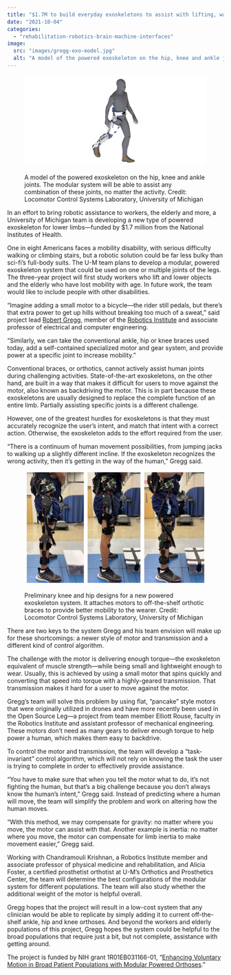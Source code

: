 ```yaml
---
title: "$1.7M to build everyday exoskeletons to assist with lifting, walking and climbing stairs"
date: "2021-10-04"
categories: 
  - "rehabilitation-robotics-brain-machine-interfaces"
image: 
  src: "images/gregg-exo-model.jpg"
  alt: "A model of the powered exoskeleton on the hip, knee and ankle joints."
---
```


<figure>

![](images/gregg-exo-model.jpg)

<figcaption>

A model of the powered exoskeleton on the hip, knee and ankle joints. The modular system will be able to assist any combination of these joints, no matter the activity. Credit: Locomotor Control Systems Laboratory, University of Michigan

</figcaption>

</figure>

In an effort to bring robotic assistance to workers, the elderly and more, a University of Michigan team is developing a new type of powered exoskeleton for lower limbs—funded by $1.7 million from the National Institutes of Health.

One in eight Americans faces a mobility disability, with serious difficulty walking or climbing stairs, but a robotic solution could be far less bulky than sci-fi’s full-body suits. The U-M team plans to develop a modular, powered exoskeleton system that could be used on one or multiple joints of the legs. The three-year project will first study workers who lift and lower objects and the elderly who have lost mobility with age. In future work, the team would like to include people with other disabilities.

“Imagine adding a small motor to a bicycle—the rider still pedals, but there’s that extra power to get up hills without breaking too much of a sweat,” said project lead [Robert Gregg](https://web.eecs.umich.edu/locolab/), member of the [Robotics Institute](https://2024.robotics.umich.edu) and associate professor of electrical and computer engineering.

<!--more-->

“Similarly, we can take the conventional ankle, hip or knee braces used today, add a self-contained specialized motor and gear system, and provide power at a specific joint to increase mobility.”

Conventional braces, or orthotics, cannot actively assist human joints during challenging activities. State-of-the-art exoskeletons, on the other hand, are built in a way that makes it difficult for users to move against the motor, also known as backdriving the motor. This is in part because these exoskeletons are usually designed to replace the complete function of an entire limb. Partially assisting specific joints is a different challenge.

However, one of the greatest hurdles for exoskeletons is that they must accurately recognize the user’s intent, and match that intent with a correct action. Otherwise, the exoskeleton adds to the effort required from the user.

“There is a continuum of human movement possibilities, from jumping jacks to walking up a slightly different incline. If the exoskeleton recognizes the wrong activity, then it’s getting in the way of the human,” Gregg said.

<figure>

![Preliminary knee and hip designs for a new powered exoskeleton system. It attaches motors to off-the-shelf orthotic braces to provide better mobility to the wearer. ](images/modular_hip_knee_configurations-1024x637.jpg)

<figcaption>

Preliminary knee and hip designs for a new powered exoskeleton system. It attaches motors to off-the-shelf orthotic braces to provide better mobility to the wearer. Credit: Locomotor Control Systems Laboratory, University of Michigan

</figcaption>

</figure>

There are two keys to the system Gregg and his team envision will make up for these shortcomings: a newer style of motor and transmission and a different kind of control algorithm.

The challenge with the motor is delivering enough torque—the exoskeleton equivalent of muscle strength—while being small and lightweight enough to wear. Usually, this is achieved by using a small motor that spins quickly and converting that speed into torque with a highly-geared transmission. That transmission makes it hard for a user to move against the motor.

Gregg’s team will solve this problem by using flat, “pancake” style motors that were originally utilized in drones and have more recently been used in the Open Source Leg—a project from team member Elliott Rouse, faculty in the Robotics Institute and assistant professor of mechanical engineering. These motors don’t need as many gears to deliver enough torque to help power a human, which makes them easy to backdrive.

To control the motor and transmission, the team will develop a “task-invariant” control algorithm, which will not rely on knowing the task the user is trying to complete in order to effectively provide assistance.

“You have to make sure that when you tell the motor what to do, it’s not fighting the human, but that’s a big challenge because you don’t always know the human’s intent,” Gregg said. Instead of predicting where a human will move, the team will simplify the problem and work on altering how the human moves.

“With this method, we may compensate for gravity: no matter where you move, the motor can assist with that. Another example is inertia: no matter where you move, the motor can compensate for limb inertia to make movement easier,” Gregg said.

Working with Chandramouli Krishnan, a Robotics Institute member and associate professor of physical medicine and rehabilitation, and Alicia Foster, a certified prosthetist orthotist at U-M’s Orthotics and Prosthetics Center, the team will determine the best configurations of the modular system for different populations. The team will also study whether the additional weight of the motor is helpful overall.

Gregg hopes that the project will result in a low-cost system that any clinician would be able to replicate by simply adding it to current off-the-shelf ankle, hip and knee orthoses. And beyond the workers and elderly populations of this project, Gregg hopes the system could be helpful to the broad populations that require just a bit, but not complete, assistance with getting around.

The project is funded by NIH grant 1R01EB031166-01, “[Enhancing Voluntary Motion in Broad Patient Populations with Modular Powered Orthoses](https://reporter.nih.gov/search/ciNYgTVWnE2skSMPmuXESA/project-details/10190208).”
